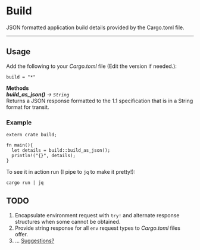 # Build
JSON formatted application build details provided by the Cargo.toml file.

---
## Usage

Add the following to your *Cargo.toml* file (Edit the version if needed.):
```
build = "*"
```

**Methods**  
  ***build_as_json()*** *->* *`String`*  
    Returns a JSON response formatted to the 1.1 specification that is in a String format for transit.

### Example
```
extern crate build;

fn main(){
  let details = build::build_as_json();
  println!("{}", details);
}
```
 To see it in action run (I pipe to `jq` to make it pretty!):
 ```
 cargo run | jq
 ```


## TODO
1. Encapsulate environment request with `try!` and alternate response structures when some cannot be obtained.
2. Provide string response for all `env` request types to *Cargo.toml* files offer.
3. ... [Suggestions?](https://github.com/webbrandon/build/labels/enhancement)

